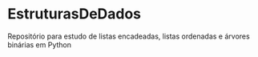 # EstruturasDeDados
Repositório para estudo de listas encadeadas, listas ordenadas e árvores binárias em Python
